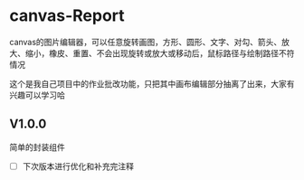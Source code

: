# canvas-Report

canvas的图片编辑器，可以任意旋转画图，方形、圆形、文字、对勾、箭头、放大、缩小，橡皮、重置、不会出现旋转或放大或移动后，鼠标路径与绘制路径不符情况


这个是我自己项目中的作业批改功能，只把其中画布编辑部分抽离了出来，大家有兴趣可以学习哈


## V1.0.0
简单的封装组件
- [ ] 下次版本进行优化和补充完注释
